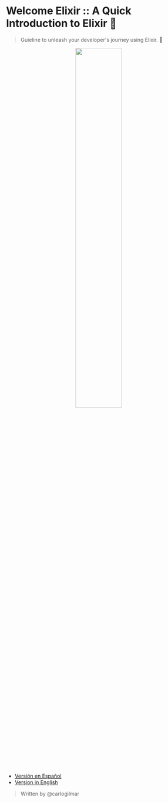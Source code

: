 # Welcome Elixir :: A Quick Introduction to Elixir 🚀

> Guieline to unleash your developer's journey using Elixir. 🎇

<p align="center">
  <img src="https://github.com/user-attachments/assets/e3949e53-45ba-4ea4-9df7-39509eadb3bb" width="50%">
</p>

- [Versión en Español](./spanish.md)
- [Version in English](./english.md)

> Written by @carlogilmar
